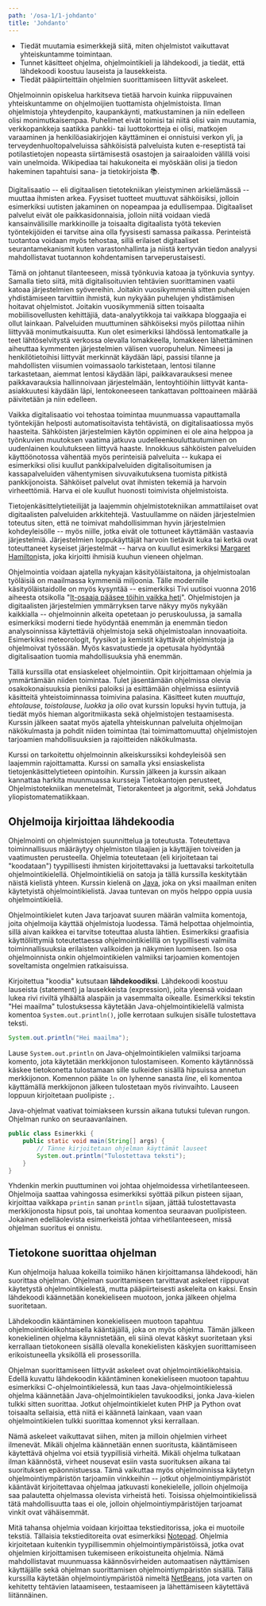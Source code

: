```yaml
---
path: '/osa-1/1-johdanto'
title: 'Johdanto'
---
```


<text-box variant='learningObjectives' name='Oppimistavoitteet'>

- Tiedät muutamia esimerkkejä siitä, miten ohjelmistot vaikuttavat yhteiskuntamme toimintaan.
- Tunnet käsitteet ohjelma, ohjelmointikieli ja lähdekoodi, ja tiedät, että lähdekoodi koostuu lauseista ja lausekkeista.
- Tiedät pääpiirteittäin ohjelmien suorittamiseen liittyvät askeleet.

</text-box>

<quiznator id="5c12b7f263de8e5db0cf8b8e"></quiznator>

Ohjelmoinnin opiskelua harkitseva tietää harvoin kuinka riippuvainen yhteiskuntamme on ohjelmoijien tuottamista ohjelmistoista. Ilman ohjelmistoja yhteydenpito, kaupankäynti, matkustaminen ja niin edelleen olisi monimutkaisempaa. Puhelimet eivät toimisi tai niitä olisi vain muutamia, verkkopankkeja saatikka pankki- tai luottokortteja ei olisi, matkojen varaaminen ja henkilöasiakirjojen käyttäminen ei onnistuisi verkon yli, ja terveydenhuoltopalveluissa sähköisistä palveluista kuten e-reseptistä tai potilastietojen nopeasta siirtämisestä osastojen ja sairaaloiden välillä voisi vain unelmoida. Wikipediaa tai hakukoneita ei myöskään olisi ja tiedon hakeminen tapahtuisi sana- ja tietokirjoista 📚.

Digitalisaatio -- eli digitaalisen tietotekniikan yleistyminen arkielämässä -- muuttaa ihmisten arkea. Fyysiset tuotteet muuttuvat sähköisiksi, jolloin esimerkiksi uutisten jakaminen on nopeampaa ja edullisempaa. Digitaaliset palvelut eivät ole paikkasidonnaisia, jolloin niitä voidaan viedä kansainvälisille markkinoille ja toisaalta digitaalista työtä tekevien työntekijöiden ei tarvitse aina olla fyysisesti samassa paikassa. Perinteistä tuotantoa voidaan myös tehostaa, sillä erilaiset digitaaliset seurantamekanismit kuten varastonhallinta ja niistä kertyvän tiedon analyysi mahdollistavat tuotannon kohdentamisen tarveperustaisesti.

Tämä on johtanut tilanteeseen, missä työnkuvia katoaa ja työnkuvia syntyy. Samalla tieto siitä, mitä digitalisoituvien tehtävien suorittaminen vaatii katoaa järjestelmien syövereihin. Joitakin vuosikymmeniä sitten puhelujen yhdistämiseen tarvittiin ihmistä, kun nykyään puhelujen yhdistämisen hoitavat ohjelmistot. Joitakin vuosikymmeniä sitten toisaalta mobiilisovellusten kehittäjiä, data-analyytikkoja tai vaikkapa bloggaajia ei ollut lainkaan. Palveluiden muuttuminen sähköiseksi myös piilottaa niihin liittyvää monimutkaisuutta. Kun olet esimerkiksi lähdössä lentomatkalle ja teet lähtöselvitystä verkossa olevalla lomakkeella, lomakkeen lähettäminen aiheuttaa kymmenten järjestelmien välisen vuoropuhelun. Nimeesi ja henkilötietoihisi liittyvät merkinnät käydään läpi, passisi tilanne ja mahdollisten viisumien voimassaolo tarkistetaan, lentosi tilanne tarkastetaan, aiemmat lentosi käydään läpi, paikkavarauksesi menee paikkavarauksia hallinnoivaan järjestelmään, lentoyhtiöihin liittyvät kanta-asiakkuutesi käydään läpi, lentokoneeseen tankattavan polttoaineen määrää päivitetään ja niin edelleen.

Vaikka digitalisaatio voi tehostaa toimintaa muunmuassa vapauttamalla työntekijän helposti automatisoitavista tehtävistä, on digitalisaatiossa myös haasteita. Sähköisten järjestelmien käytön oppiminen ei ole aina helppoa ja työnkuvien muutoksen vaatima jatkuva uudelleenkouluttautuminen on uudenlainen koulutukseen liittyvä haaste. Innokkuus sähköisten palveluiden käyttöönotossa vähentää myös perinteisiä palveluita -- kukapa ei esimerkiksi olisi kuullut pankkipalveluiden digitalisoitumisen ja kassapalveluiden vähentymisen sivuvaikutuksena tuomista pitkistä pankkijonoista. Sähköiset palvelut ovat ihmisten tekemiä ja harvoin virheettömiä. Harva ei ole kuullut huonosti toimivista ohjelmistoista.

Tietojenkäsittelytieteilijät ja laajemmin ohjelmistotekniikan ammattilaiset ovat digitaalisten palveluiden arkkitehtejä. Vastuullamme on näiden järjestelmien toteutus siten, että ne toimivat mahdollisimman hyvin järjestelmien kohdeyleisölle -- myös niille, jotka eivät ole tottuneet käyttämään vastaavia järjestelmiä. Järjestelmien loppukäyttäjät harvoin tietävät kuka tai ketkä ovat toteuttaneet kyseiset järjestelmät -- harva on kuullut esimerkiksi [Margaret Hamilton](<https://en.wikipedia.org/wiki/Margaret_Hamilton_(scientist)>)ista, joka kirjoitti ihmisiä kuuhun vieneen ohjelman.

Ohjelmointia voidaan ajatella nykyajan käsityöläistaitona, ja ohjelmistoalan työläisiä on maailmassa kymmeniä miljoonia. Tälle modernille käsityöläistaidolle on myös kysyntää -- esimerkiksi Tivi uutisoi vuonna 2016 aiheesta otsikolla "[It-osaaja pääsee töihin vaikka heti](http://www.tivi.fi/Kaikki_uutiset/it-osaaja-paasee-toihin-vaikka-heti-6555159)". Ohjelmistojen ja digitaalisten järjestelmien ymmärryksen tarve näkyy myös nykyään kaikkialla -- ohjelmoinnin alkeita opetetaan jo peruskoulussa, ja samalla esimerkiksi moderni tiede hyödyntää enemmän ja enemmän tiedon analysoinnissa käytettäviä ohjelmistoja sekä ohjelmistoalan innovaatioita. Esimerkiksi meteorologit, fyysikot ja kemistit käyttävät ohjelmistoja ja ohjelmoivat työssään. Myös kasvatustiede ja opetusala hyödyntää digitalisaation tuomia mahdollisuuksia yhä enemmän.

Tällä kurssilla otat ensiaskeleet ohjelmointiin. Opit kirjoittamaan ohjelmia ja ymmärtämään niiden toimintaa. Tulet jäsentämään ohjelmissa olevia osakokonaisuuksia pieniksi paloiksi ja esittämään ohjelmissa esiintyviä käsitteitä yhteistoiminnassa toimivina palasina. Käsitteet kuten _muuttuja_, _ehtolause_, _toistolause_, _luokka_ ja _olio_ ovat kurssin lopuksi hyvin tuttuja, ja tiedät myös hieman algoritmiikasta sekä ohjelmistojen testaamisesta. Kurssin jälkeen saatat myös ajatella yhteiskunnan palveluita ohjelmoijan näkökulmasta ja pohdit niiden toimintaa (tai toimimattomuutta) ohjelmistojen tarjoamien mahdollisuuksien ja rajoitteiden näkökulmasta.

Kurssi on tarkoitettu ohjelmoinnin alkeiskurssiksi kohdeyleisöä sen laajemmin rajoittamatta. Kurssi on samalla yksi ensiaskelista tietojenkäsittelytieteen opintoihin. Kurssin jälkeen ja kurssin aikaan kannattaa harkita muunmuassa kursseja Tietokantojen perusteet, Ohjelmistotekniikan menetelmät, Tietorakenteet ja algoritmit, sekä Johdatus yliopistomatematiikkaan.

## Ohjelmoija kirjoittaa lähdekoodia

Ohjelmointi on ohjelmistojen suunnittelua ja toteutusta. Toteutettava toiminnallisuus määräytyy ohjelmiston tilaajien ja käyttäjien toiveiden ja vaatimusten perusteella. Ohjelmia toteutetaan (eli kirjoitetaan tai "koodataan") tyypillisesti ihmisten kirjoitettavaksi ja luettavaksi tarkoitetulla ohjelmointikielellä. Ohjelmointikieliä on satoja ja tällä kurssilla keskitytään näistä kielistä yhteen. Kurssin kielenä on [Java](<https://en.wikipedia.org/wiki/Java_(programming_language)>), joka on yksi maailman eniten käytetyistä ohjelmointikielistä. Javaa tuntevan on myös helppo oppia uusia ohjelmointikieliä.

Ohjelmointikielet kuten Java tarjoavat suuren määrän valmiita komentoja, joita ohjelmoija käyttää ohjelmistoja luodessa. Tämä helpottaa ohjelmointia, sillä aivan kaikkea ei tarvitse toteuttaa alusta lähtien. Esimerkiksi graafisia käyttöliittymiä toteutettaessa ohjelmointikielillä on tyypillisesti valmiita toiminnallisuuksia erilaisten valikoiden ja näkymien luomiseen. Iso osa ohjelmoinnista onkin ohjelmointikielen valmiiksi tarjoamien komentojen soveltamista ongelmien ratkaisuissa.

Kirjoitettua "koodia" kutsutaan **lähdekoodiksi**. Lähdekoodi koostuu lauseista (statement) ja lausekkeista (expression), joita yleensä voidaan lukea rivi riviltä ylhäältä alaspäin ja vasemmalta oikealle. Esimerkiksi tekstin "Hei maailma" tulostuksessa käytetään Java-ohjelmointikielellä valmista komentoa `System.out.println()`, jolle kerrotaan sulkujen sisälle tulostettava teksti.

```java
System.out.println("Hei maailma");
```

Lause `System.out.println` on Java-ohjelmointikielen valmiiksi tarjoama komento, jota käytetään merkkijonon tulostamiseen. Komento käytännössä käskee tietokonetta tulostamaan sille sulkeiden sisällä hipsuissa annetun merkkijonon. Komennon pääte `ln` on lyhenne sanasta _line_, eli komentoa käyttämällä merkkijonon jälkeen tulostetaan myös rivinvaihto. Lauseen loppuun kirjoitetaan puolipiste `;`.

Java-ohjelmat vaativat toimiakseen kurssin aikana tutuksi tulevan rungon. Ohjelman runko on seuraavanlainen.

```java
public class Esimerkki {
    public static void main(String[] args) {
        // Tänne kirjoitetaan ohjelman käyttämät lauseet
        System.out.println("Tulostettava teksti");
    }
}
```

Yhdenkin merkin puuttuminen voi johtaa ohjelmoidessa virhetilanteeseen. Ohjelmoija saattaa vahingossa esimerkiksi syöttää pilkun pisteen sijaan, kirjoittaa vaikkapa `printin` sanan `println` sijaan, jättää tulostettavasta merkkijonosta hipsut pois, tai unohtaa komentoa seuraavan puolipisteen. Jokainen edelläolevista esimerkeistä johtaa virhetilanteeseen, missä ohjelman suoritus ei onnistu.

## Tietokone suorittaa ohjelman

Kun ohjelmoija haluaa kokeilla toimiiko hänen kirjoittamansa lähdekoodi, hän suorittaa ohjelman. Ohjelman suorittamiseen tarvittavat askeleet riippuvat käytetystä ohjelmointikielestä, mutta pääpiirteisesti askeleita on kaksi. Ensin lähdekoodi käännetään konekieliseen muotoon, jonka jälkeen ohjelma suoritetaan.

Lähdekoodin kääntäminen konekieliseen muotoon tapahtuu ohjelmointikielikohtaisella kääntäjällä, joka on myös ohjelma. Tämän jälkeen konekielinen ohjelma käynnistetään, eli siinä olevat käskyt suoritetaan yksi kerrallaan tietokoneen sisällä olevalla konekielisten käskyjen suorittamiseen erikoistuneella yksiköllä eli prosessorilla.

Ohjelman suorittamiseen liittyvät askeleet ovat ohjelmointikielikohtaisia. Edellä kuvattu lähdekoodin kääntäminen konekieliseen muotoon tapahtuu esimerkiksi C-ohjelmointikielessä, kun taas Java-ohjelmointikielessä ohjelma käännetään Java-ohjelmointikielen tavukoodiksi, jonka Java-kielen tulkki sitten suorittaa. Jotkut ohjelmointikielet kuten PHP ja Python ovat toisaalta sellaisia, että niitä ei käännetä lainkaan, vaan vaan ohjelmointikielen tulkki suorittaa komennot yksi kerrallaan.

Nämä askeleet vaikuttavat siihen, miten ja milloin ohjelmien virheet ilmenevät. Mikäli ohjelma käännetään ennen suoritusta, kääntämiseen käytettävä ohjelma voi etsiä tyypillisiä virheitä. Mikäli ohjelma tulkataan ilman käännöstä, virheet nousevat esiin vasta suorituksen aikana tai suorituksen epäonnistuessa. Tämä vaikuttaa myös ohjelmoinnissa käytetyn ohjelmointiympäristön tarjoamiin vinkkeihin -- jotkut ohjelmointiympäristöt kääntävät kirjoitettavaa ohjelmaa jatkuvasti konekielelle, jolloin ohjelmoija saa palautetta ohjelmassa olevista virheistä heti. Toisissa ohjelmointikielissä tätä mahdollisuutta taas ei ole, jolloin ohjelmointiympäristöjen tarjoamat vinkit ovat vähäisemmät.

Mitä tahansa ohjelmia voidaan kirjoittaa tekstieditorissa, joka ei muotoile tekstiä. Tällaisia tekstieditoreita ovat esimerkiksi [Notepad](https://en.wikipedia.org/wiki/Microsoft_Notepad). Ohjelmia kirjoitetaan kuitenkin tyypillisemmin ohjelmointiympäristöissä, jotka ovat ohjelmien kirjoittamisen tukemiseen erikoistuneita ohjelmia. Nämä mahdollistavat muunmuassa käännösvirheiden automaatisen näyttämisen käyttäjälle sekä ohjelman suorittamisen ohjelmointiympäristön sisällä. Tällä kurssilla käytetään ohjelmointiympäristöä nimeltä [NetBeans](https://en.wikipedia.org/wiki/NetBeans), jota varten on kehitetty tehtävien lataamiseen, testaamiseen ja lähettämiseen käytettävä liitännäinen.
